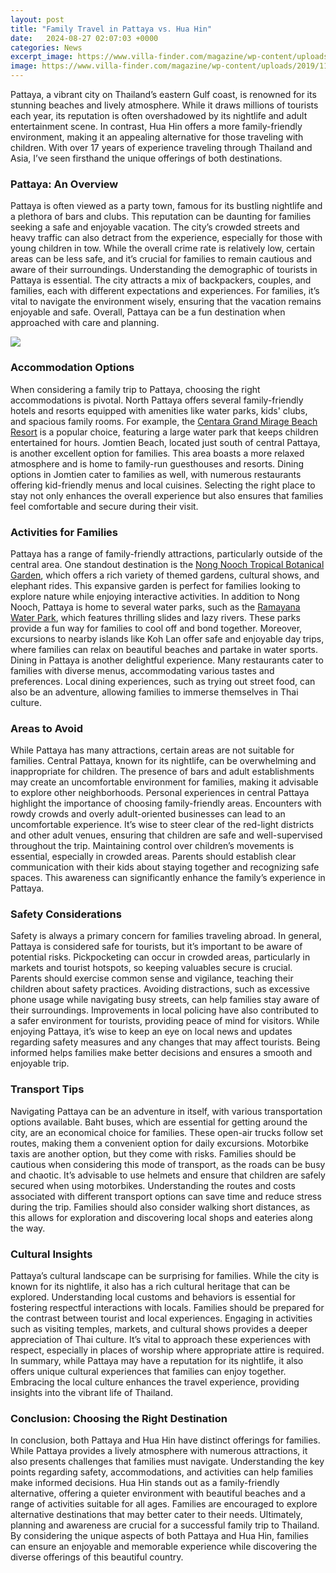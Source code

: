 ```yaml
---
layout: post
title: "Family Travel in Pattaya vs. Hua Hin"
date:   2024-08-27 02:07:03 +0000
categories: News
excerpt_image: https://www.villa-finder.com/magazine/wp-content/uploads/2019/11/town-vacation-tourism-architecture-sky-pattaya-1441359-pxhere.com_.jpg
image: https://www.villa-finder.com/magazine/wp-content/uploads/2019/11/town-vacation-tourism-architecture-sky-pattaya-1441359-pxhere.com_.jpg
---
```


Pattaya, a vibrant city on Thailand’s eastern Gulf coast, is renowned for its stunning beaches and lively atmosphere. While it draws millions of tourists each year, its reputation is often overshadowed by its nightlife and adult entertainment scene. In contrast, Hua Hin offers a more family-friendly environment, making it an appealing alternative for those traveling with children. With over 17 years of experience traveling through Thailand and Asia, I’ve seen firsthand the unique offerings of both destinations.
### Pattaya: An Overview
Pattaya is often viewed as a party town, famous for its bustling nightlife and a plethora of bars and clubs. This reputation can be daunting for families seeking a safe and enjoyable vacation. The city’s crowded streets and heavy traffic can also detract from the experience, especially for those with young children in tow. While the overall crime rate is relatively low, certain areas can be less safe, and it’s crucial for families to remain cautious and aware of their surroundings.
Understanding the demographic of tourists in Pattaya is essential. The city attracts a mix of backpackers, couples, and families, each with different expectations and experiences. For families, it’s vital to navigate the environment wisely, ensuring that the vacation remains enjoyable and safe. Overall, Pattaya can be a fun destination when approached with care and planning.

![](https://www.villa-finder.com/magazine/wp-content/uploads/2019/11/town-vacation-tourism-architecture-sky-pattaya-1441359-pxhere.com_.jpg)
### Accommodation Options
When considering a family trip to Pattaya, choosing the right accommodations is pivotal. North Pattaya offers several family-friendly hotels and resorts equipped with amenities like water parks, kids' clubs, and spacious family rooms. For example, the [Centara Grand Mirage Beach Resort](https://fr.edu.vn/en/Centara_Grand_Mirage_Beach_Resort) is a popular choice, featuring a large water park that keeps children entertained for hours.
Jomtien Beach, located just south of central Pattaya, is another excellent option for families. This area boasts a more relaxed atmosphere and is home to family-run guesthouses and resorts. Dining options in Jomtien cater to families as well, with numerous restaurants offering kid-friendly menus and local cuisines. Selecting the right place to stay not only enhances the overall experience but also ensures that families feel comfortable and secure during their visit.
### Activities for Families
Pattaya has a range of family-friendly attractions, particularly outside of the central area. One standout destination is the [Nong Nooch Tropical Botanical Garden](https://fr.edu.vn/en/Nong_Nooch_Tropical_Botanical_Garden), which offers a rich variety of themed gardens, cultural shows, and elephant rides. This expansive garden is perfect for families looking to explore nature while enjoying interactive activities.
In addition to Nong Nooch, Pattaya is home to several water parks, such as the [Ramayana Water Park](https://fr.edu.vn/en/Ramayana_Water_Park), which features thrilling slides and lazy rivers. These parks provide a fun way for families to cool off and bond together. Moreover, excursions to nearby islands like Koh Lan offer safe and enjoyable day trips, where families can relax on beautiful beaches and partake in water sports.
Dining in Pattaya is another delightful experience. Many restaurants cater to families with diverse menus, accommodating various tastes and preferences. Local dining experiences, such as trying out street food, can also be an adventure, allowing families to immerse themselves in Thai culture.
### Areas to Avoid
While Pattaya has many attractions, certain areas are not suitable for families. Central Pattaya, known for its nightlife, can be overwhelming and inappropriate for children. The presence of bars and adult establishments may create an uncomfortable environment for families, making it advisable to explore other neighborhoods.
Personal experiences in central Pattaya highlight the importance of choosing family-friendly areas. Encounters with rowdy crowds and overly adult-oriented businesses can lead to an uncomfortable experience. It’s wise to steer clear of the red-light districts and other adult venues, ensuring that children are safe and well-supervised throughout the trip.
Maintaining control over children’s movements is essential, especially in crowded areas. Parents should establish clear communication with their kids about staying together and recognizing safe spaces. This awareness can significantly enhance the family’s experience in Pattaya.
### Safety Considerations
Safety is always a primary concern for families traveling abroad. In general, Pattaya is considered safe for tourists, but it’s important to be aware of potential risks. Pickpocketing can occur in crowded areas, particularly in markets and tourist hotspots, so keeping valuables secure is crucial.
Parents should exercise common sense and vigilance, teaching their children about safety practices. Avoiding distractions, such as excessive phone usage while navigating busy streets, can help families stay aware of their surroundings. Improvements in local policing have also contributed to a safer environment for tourists, providing peace of mind for visitors.
While enjoying Pattaya, it’s wise to keep an eye on local news and updates regarding safety measures and any changes that may affect tourists. Being informed helps families make better decisions and ensures a smooth and enjoyable trip.
### Transport Tips
Navigating Pattaya can be an adventure in itself, with various transportation options available. Baht buses, which are essential for getting around the city, are an economical choice for families. These open-air trucks follow set routes, making them a convenient option for daily excursions.
Motorbike taxis are another option, but they come with risks. Families should be cautious when considering this mode of transport, as the roads can be busy and chaotic. It’s advisable to use helmets and ensure that children are safely secured when using motorbikes.
Understanding the routes and costs associated with different transport options can save time and reduce stress during the trip. Families should also consider walking short distances, as this allows for exploration and discovering local shops and eateries along the way.
### Cultural Insights
Pattaya’s cultural landscape can be surprising for families. While the city is known for its nightlife, it also has a rich cultural heritage that can be explored. Understanding local customs and behaviors is essential for fostering respectful interactions with locals.
Families should be prepared for the contrast between tourist and local experiences. Engaging in activities such as visiting temples, markets, and cultural shows provides a deeper appreciation of Thai culture. It’s vital to approach these experiences with respect, especially in places of worship where appropriate attire is required.
In summary, while Pattaya may have a reputation for its nightlife, it also offers unique cultural experiences that families can enjoy together. Embracing the local culture enhances the travel experience, providing insights into the vibrant life of Thailand.
### Conclusion: Choosing the Right Destination
In conclusion, both Pattaya and Hua Hin have distinct offerings for families. While Pattaya provides a lively atmosphere with numerous attractions, it also presents challenges that families must navigate. Understanding the key points regarding safety, accommodations, and activities can help families make informed decisions.
Hua Hin stands out as a family-friendly alternative, offering a quieter environment with beautiful beaches and a range of activities suitable for all ages. Families are encouraged to explore alternative destinations that may better cater to their needs.
Ultimately, planning and awareness are crucial for a successful family trip to Thailand. By considering the unique aspects of both Pattaya and Hua Hin, families can ensure an enjoyable and memorable experience while discovering the diverse offerings of this beautiful country.
